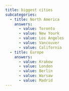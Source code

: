 ```yaml
---
title: biggest cities
subcategories:
  - title: North America
    answers:
      - value: Toronto
      - value: New Yourk
      - value: Los Angeles
      - value: Vancouver
      - value: California
  - title: Europe
    answers:
      - value: Krakow
      - value: London
      - value: Berlin
      - value: Warsaw
      - value: Madrid
---
```

